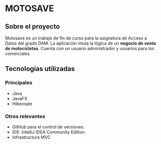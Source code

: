 # MOTOSAVE

## Sobre el proyecto 
Motosave es un trabajo de fin de curso para la asignatura de Acceso a Datos del grado DAM.
La aplicación imula la lógica de un **negocio de venta de motocicletas**. Cuenta con un usuario 
administrador y usuarios para los comerciales. 

## Tecnologías utilizadas

### Principales
- Java 
- JavaFX
- Hibernate

### Otros relevantes
- GitHub para el control de versiones.
- IDE: IntelliJ IDEA Community Edition
- Infrastructura MVC



